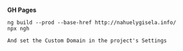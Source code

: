 
**GH Pages**

```
ng build --prod --base-href http://nahuelygisela.info/
npx ngh

And set the Custom Domain in the project's Settings
```
